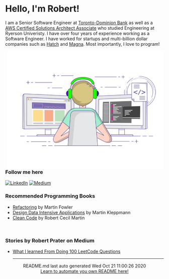 # Hello, I'm Robert!

I am a Senior Software Engineer at <a href="https://www.td.com/ca/en/about-td/">Toronto-Dominion Bank</a> as well as a <a href='https://aws.amazon.com/certification/certified-solutions-architect-associate/'>AWS Certified Solutions Architect Associate</a> who studied Engineering at Ryerson Univeristy. I have over four years of experience working as a Software Engineer. I have worked for startups and multi-billion dollar companies such as <a href='https://hatch.com'>Hatch</a> and <a href='https://magna.com'>Magna</a>. Most importantly, I love to program!

<img align="right" alt="GIF" src="https://raw.githubusercontent.com/devSouvik/devSouvik/master/gif3.gif" width="500"/>

### Follow me here
<a href="https://www.linkedin.com/in/r-prater/" target="_blank"><img alt="LinkedIn" src="https://img.shields.io/badge/linkedin-%230077B5.svg?&style=for-the-badge&logo=linkedin&logoColor=white" /></a>
<a href="https://medium.com/@robcprater" target="_blank"><img alt="Medium" src="https://img.shields.io/badge/medium-%2312100E.svg?&style=for-the-badge&logo=medium&logoColor=white" /></a>

### Recommended Programming Books
- <a href='https://martinfowler.com/articles/refactoring-2nd-ed.html'>Refactoring</a> by Martin Fowler
- <a href='[https://martinfowler.com/articles/refactoring-2nd-ed.html](https://www.oreilly.com/library/view/designing-data-intensive-applications/9781491903063/)'>Design Data Intensive Applications</a> by Martin Kleppmann
- <a href='[https://martinfowler.com/articles/refactoring-2nd-ed.html](https://www.oreilly.com/library/view/clean-code-a/9780136083238/)'>Clean Code</a> by Robert Cecil Martin

<br>

### Stories by Robert Prater on Medium
 - [What I learned From Doing 100 LeetCode Questions](https://medium.com/@robcprater/what-i-learned-from-doing-100-leetcode-questions-c44537cd1d6d?source=rss-3fcc6c71db0------2)<hr>
<div align="center">
README.md last auto generated Wed Oct 21 11:00:26 2020
<br>
<a href="https://towardsdatascience.com/auto-updating-your-github-profile-with-python-cde87b638168" target="_blank">Learn to automate you own README here!</a>
</div>
